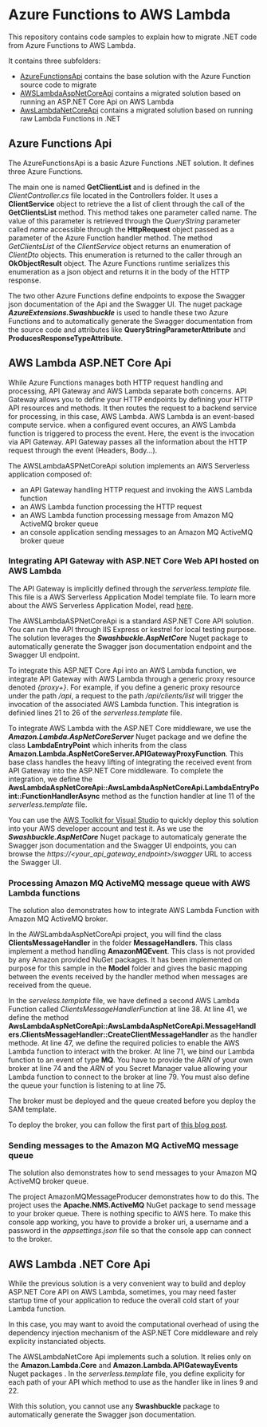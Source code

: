 # Azure Functions to AWS Lambda

This repository contains code samples to explain how to migrate .NET code from Azure Functions to AWS Lambda.

It contains three subfolders:
* [AzureFunctionsApi](./AzureFunctionsApi) contains the base solution with the Azure Function source code to migrate
* [AWSLambdaAspNetCoreApi](./AWSLambdaAspNetCoreApi) contains a migrated solution based on running an ASP.NET Core Api on AWS Lambda
* [AwsLambdaNetCoreApi](./AwsLambdaNetCoreApi) contains a migrated solution based on running raw Lambda Functions in .NET

## Azure Functions Api

The AzureFunctionsApi is a basic Azure Functions .NET solution. It defines three Azure Functions. 

The main one is named **GetClientList** and is defined
in the *ClientController.cs* file located in the Controllers folder. It uses a **ClientService** object to retrieve the a list of client through the call of 
the **GetClientsList** method. This method takes one parameter called name. The value of this parameter is retrieved 
through the *QueryString* parameter called *name* accessible through the **HttpRequest** object passed as a parameter of the Azure Function handler method. The method *GetClientsList* of the *ClientService* object returns an enumeration of *ClientDto* objects. This enumeration is returned to the caller through 
an **OkObjectResult** object. The Azure Functions runtime serializes this enumeration as a json object and returns it in the body of the HTTP response. 

The two other Azure Functions define endpoints to expose the Swagger json documentation of the Api and the Swagger UI. The nuget package 
***AzureExtensions.Swashbuckle*** is used to handle these two Azure Functions and to automatically generate the Swagger documentation from the source code 
and attributes like **QueryStringParameterAttribute** and **ProducesResponseTypeAttribute**.


## AWS Lambda ASP.NET Core Api

While Azure Functions manages both HTTP request handling and processing, API Gateway and AWS Lambda separate both concerns. API Gateway allows you to define your 
HTTP endpoints by defining your HTTP API resources and methods. It then routes the request to a backend service for processing, in this case, AWS Lambda. 
AWS Lambda is an event-based compute service. when a configured event occures, an AWS Lambda function is triggered to process the event. Here, the event is 
the invocation via API Gateway. API Gateway passes all the information about the HTTP request through the event (Headers, Body...).

The AWSLambdaASPNetCoreApi solution implements an AWS Serverless application composed of:
* an API Gateway handling HTTP request and invoking the AWS Lambda function
* an AWS Lambda function processing the HTTP request
* an AWS Lambda function processing message from Amazon MQ ActiveMQ broker queue
* an console application sending messages to an Amazon MQ ActiveMQ broker queue

### Integrating API Gateway with ASP.NET Core Web API hosted on AWS Lambda

The API Gateway is implicitly defined through the *serverless.template* file. This file is a AWS Serverless Application Model template file. To learn more about
the AWS Serverless Application Model, read [here](https://docs.aws.amazon.com/serverless-application-model/latest/developerguide/what-is-sam.html).

The AWSLambdaASPNetCoreApi is a standard ASP.NET Core API solution. You can run the API through IIS Express or kestrel for local
testing purpose. The solution leverages the ***Swashbuckle.AspNetCore*** Nuget package to automatically generate the Swagger json documentation endpoint and
the Swagger UI endpoint.

To integrate this ASP.NET Core Api into an AWS Lambda function, we integrate API Gateway with AWS Lambda through a generic proxy resource denoted *{proxy+}*.
For example, if you define a generic proxy resource under the path */api*, a request to the path */api/clients/list* will trigger the invocation of the associated 
AWS Lambda function. This integration is definied lines 21 to 26 of the *serverless.template* file.

To integrate AWS Lambda with the ASP.NET Core middleware, we use the ***Amazon.Lambda.AspNetCoreServer*** Nuget package  and we define 
the class **LambdaEntryPoint** which inherits from the class **Amazon.Lambda.AspNetCoreServer.APIGatewayProxyFunction**. This base class handles the heavy 
lifting of integrating the received event from API Gateway into the ASP.NET Core middleware. To complete the integration, we define the 
**AwsLambdaAspNetCoreApi::AwsLambdaAspNetCoreApi.LambdaEntryPoint::FunctionHandlerAsync** method as the function handler at line 11 of the *serverless.template* file.

You can use the [AWS Toolkit for Visual Studio](https://docs.aws.amazon.com/en_us/toolkit-for-visual-studio/latest/user-guide/welcome.html) 
to quickly deploy this solution into your AWS developer account and test it. As we use the ***Swashbuckle.AspNetCore*** Nuget package to automaticaly 
generate the Swagger json documentation and the Swagger UI endpoints, you can browse the *https://<your_api_gateway_endpoint>/swagger* URL 
to access the Swagger UI.

### Processing Amazon MQ ActiveMQ message queue with AWS Lambda functions

The solution also demonstrates how to integrate AWS Lambda Function with Amazon MQ ActiveMQ broker.

In the AWSLambdaAspNetCoreApi project, you will find the class **ClientsMessageHandler** in the folder **MessageHandlers**. This class implement a method handling 
**AmazonMQEvent**. This class is not provided by any Amazon provided NuGet packages. It has been implemented on purpose for this sample in the **Model** folder and
gives the basic mapping between the events received by the handler method when messages are received from the queue.

In the *serveless.template* file, we have defined a second AWS Lambda Function called *ClientsMessageHandlerFunction* at line 38. At line 41, we define the method
**AwsLambdaAspNetCoreApi::AwsLambdaAspNetCoreApi.MessageHandlers.ClientsMessageHandler::CreateClientMessageHandler** as the handler methode. At line 47, we define the
required policies to enable the AWS Lambda function to interact with the broker. At line 71, we bind our Lambda function to an event of type **MQ**. You have
to provide the *ARN* of your own broker at line 74 and the *ARN* of you Secret Manager value allowing your Lambda function to connect to the broker at line 79. You must
also define the queue your function is listening to at line 75.

The broker must be deployed and the queue created before you deploy the SAM template.

To deploy the broker, you can follow the first part of [this blog post](https://aws.amazon.com/blogs/compute/using-amazon-mq-as-an-event-source-for-aws-lambda/).

### Sending messages to the Amazon MQ ActiveMQ message queue

The solution also demonstrates how to send messages to your Amazon MQ ActiveMQ broker queue.

The project AmazonMQMessageProducer demonstrates how to do this. The project uses the **Apache.NMS.ActiveMQ** NuGet package to send message to your broker queue.
There is nothing specific to AWS here. To make this console app working, you have to provide a broker uri, a username and a password in the *appsettings.json* file
so that the console app can connect to the broker.


## AWS Lambda .NET Core Api

While the previous solution is a very convenient way to build and deploy ASP.NET Core API on AWS Lambda, sometimes, you may need faster startup time of
your application to reduce the overall cold start of your Lambda function.

In this case, you may want to avoid the computational overhead of using the dependency injection mechanism of the ASP.NET Core middleware and rely explicity
instanciated objects. 

The AWSLambdaNetCore Api implements such a solution. It relies only on the **Amazon.Lambda.Core** and **Amazon.Lambda.APIGatewayEvents** Nuget packages . 
In the *serverless.template* file, you  define explicity for each path of your API which method to use as the handler like in lines 9 and 22.

With this solution, you cannot use any **Swashbuckle** package to automatically generate the Swagger json documentation.